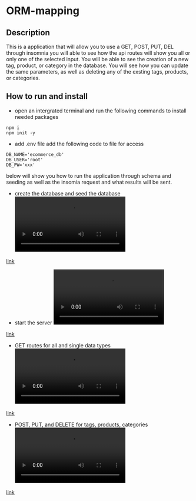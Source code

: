 # ORM-mapping 

## Description
<p>This is a application that will allow you to use a GET, POST, PUT, DEL through insomnia you will able to see how the api routes will show you all or only one of the selected input. You will be able to see the creation of a new tag, product, or category in the database. You will see how you can update the same parameters, as well as deleting any of the exsting tags, products, or categories.</p>

## How to run and install
- open an intergrated terminal and run the following commands to install needed packages
```text
npm i
npm init -y
```

- add .env file add the following code to file for access

```text
DB_NAME='ecommerce_db'
DB_USER='root'
DB_PW='xxx'
```
below will  show you how to run the application through schema and seeding as well as the insomia request and what results will be sent.

- create the database and seed the database 
![](images/demo-1.webm)

[link](https://drive.google.com/file/d/1cNhCg4CnKNoo8ajY5Uy0D8Mk81jgOBm4/view)

- start the server
![](images/demo-2.webm)

[link](https://drive.google.com/file/d/18Mu5QFWnX78E8xTS4hdyhTeGkWybAb6o/view)

- GET routes for all and single data types
![](images/demo-3.webm)

[link](https://drive.google.com/file/d/1XSXfBR2Q2Sz23uEq-lSzPIl6oRx2c0m8/view)

- POST, PUT, and DELETE for tags, products, categories
![](images/demo-4.webm)

[link](https://drive.google.com/file/d/1ReBFGk2BeuX5XfwwMYqVNX2Bvau-5whq/view)